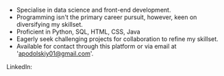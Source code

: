 - Specialise in data science and front-end development.
- Programming isn't the primary career pursuit, however, keen on diversifying my skillset.
- Proficient in Python, SQL, HTML, CSS, Java
- Eagerly seek challenging projects for collaboration to refine my skillset.
- Available for contact through this platform or via email at 'apodolskiy01@gmail.com'.

LinkedIn: 
